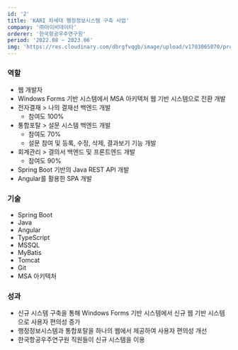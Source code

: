 ```yaml
---
id: '2'
title: 'KARI 차세대 행정정보시스템 구축 사업'
company: '㈜아이비데이타'
orderer: '한국항공우주연구원'
period: '2022.08 ~ 2023.06'
img: 'https://res.cloudinary.com/dbrgfvqgb/image/upload/v1703065070/project_2-min_kvxb5d.jpg'
---
```


### 역할

- 웹 개발자
- Windows Forms 기반 시스템에서 MSA 아키텍처 웹 기반 시스템으로 전환 개발
- 전자결재 > 나의 결재선 백엔드 개발
  - 참여도 100%
- 통합포탈 > 설문 시스템 백엔드 개발
  - 참여도 70%
  - 설문 참여 및 등록, 수정, 삭제, 결과보기 기능 개발
- 회계관리 > 결의서 백엔드 및 프론트엔드 개발
  - 참여도 90%
- Spring Boot 기반의 Java REST API 개발
- Angular를 활용한 SPA 개발

### 기술

- Spring Boot
- Java
- Angular
- TypeScript
- MSSQL
- MyBatis
- Tomcat
- Git
- MSA 아키텍처

### 성과

- 신규 시스템 구축을 통해 Windows Forms 기반 시스템에서 신규 웹 기반 시스템으로 사용자 편의성 증가
- 행정정보시스템과 통합포탈을 하나의 웹에서 제공하여 사용자 편의성 개선
- 한국항공우주연구원 직원들이 신규 시스템을 이용
